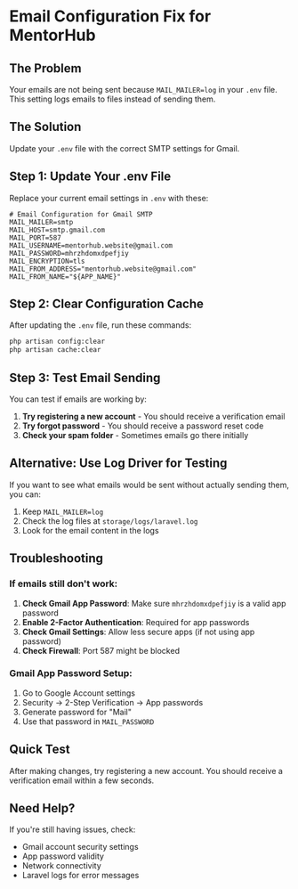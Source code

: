 # Email Configuration Fix for MentorHub

## The Problem
Your emails are not being sent because `MAIL_MAILER=log` in your `.env` file. This setting logs emails to files instead of sending them.

## The Solution
Update your `.env` file with the correct SMTP settings for Gmail.

## Step 1: Update Your .env File

Replace your current email settings in `.env` with these:

```env
# Email Configuration for Gmail SMTP
MAIL_MAILER=smtp
MAIL_HOST=smtp.gmail.com
MAIL_PORT=587
MAIL_USERNAME=mentorhub.website@gmail.com
MAIL_PASSWORD=mhrzhdomxdpefjiy
MAIL_ENCRYPTION=tls
MAIL_FROM_ADDRESS="mentorhub.website@gmail.com"
MAIL_FROM_NAME="${APP_NAME}"
```

## Step 2: Clear Configuration Cache

After updating the `.env` file, run these commands:

```bash
php artisan config:clear
php artisan cache:clear
```

## Step 3: Test Email Sending

You can test if emails are working by:

1. **Try registering a new account** - You should receive a verification email
2. **Try forgot password** - You should receive a password reset code
3. **Check your spam folder** - Sometimes emails go there initially

## Alternative: Use Log Driver for Testing

If you want to see what emails would be sent without actually sending them, you can:

1. Keep `MAIL_MAILER=log`
2. Check the log files at `storage/logs/laravel.log`
3. Look for the email content in the logs

## Troubleshooting

### If emails still don't work:

1. **Check Gmail App Password**: Make sure `mhrzhdomxdpefjiy` is a valid app password
2. **Enable 2-Factor Authentication**: Required for app passwords
3. **Check Gmail Settings**: Allow less secure apps (if not using app password)
4. **Check Firewall**: Port 587 might be blocked

### Gmail App Password Setup:

1. Go to Google Account settings
2. Security → 2-Step Verification → App passwords
3. Generate password for "Mail"
4. Use that password in `MAIL_PASSWORD`

## Quick Test

After making changes, try registering a new account. You should receive a verification email within a few seconds.

## Need Help?

If you're still having issues, check:
- Gmail account security settings
- App password validity
- Network connectivity
- Laravel logs for error messages
